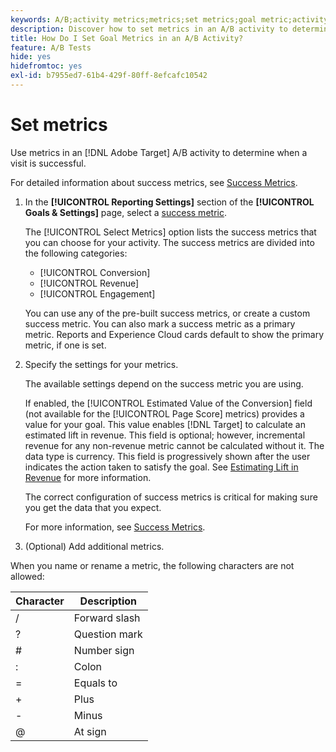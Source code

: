 ```yaml
---
keywords: A/B;activity metrics;metrics;set metrics;goal metric;activity settings;success metric;conversion;revenue;engagement
description: Discover how to set metrics in an A/B activity to determine visit success, including [!UICONTROL Conversion], [!UICONTROL Revenue], and [!UICONTROL Engagement].
title: How Do I Set Goal Metrics in an A/B Activity?
feature: A/B Tests
hide: yes
hidefromtoc: yes
exl-id: b7955ed7-61b4-429f-80ff-8efcafc10542
---
```

# Set metrics

Use metrics in an [!DNL Adobe Target] A/B activity to determine when a visit is successful.

For detailed information about success metrics, see [Success Metrics](/help/main/c-activities/r-success-metrics/success-metrics.md#reference_D011575C85DA48E989A244593D9B9924). 

1. In the **[!UICONTROL Reporting Settings]** section of the **[!UICONTROL Goals & Settings]** page, select a [success metric](/help/main/c-activities/r-success-metrics/success-metrics.md#reference_D011575C85DA48E989A244593D9B9924).

   The [!UICONTROL Select Metrics] option lists the success metrics that you can choose for your activity. The success metrics are divided into the following categories:
   
   * [!UICONTROL Conversion] 
   * [!UICONTROL Revenue] 
   * [!UICONTROL Engagement]

   You can use any of the pre-built success metrics, or create a custom success metric. You can also mark a success metric as a primary metric. Reports and Experience Cloud cards default to show the primary metric, if one is set.

1. Specify the settings for your metrics.

   The available settings depend on the success metric you are using.

   If enabled, the [!UICONTROL Estimated Value of the Conversion] field (not available for the [!UICONTROL Page Score] metrics) provides a value for your goal. This value enables [!DNL Target] to calculate an estimated lift in revenue. This field is optional; however, incremental revenue for any non-revenue metric cannot be calculated without it. The data type is currency. This field is progressively shown after the user indicates the action taken to satisfy the goal. See [Estimating Lift in Revenue](/help/main/administrating-target/r-target-account-preferences/estimating-lift-in-revenue.md) for more information.

   The correct configuration of success metrics is critical for making sure you get the data that you expect.

   For more information, see [Success Metrics](/help/main/c-activities/r-success-metrics/success-metrics.md#reference_D011575C85DA48E989A244593D9B9924).

1. (Optional) Add additional metrics.

When you name or rename a metric, the following characters are not allowed: 

| Character | Description |
|--- |--- |
|/|Forward slash|
|?|Question mark|
|#|Number sign|
|:|Colon|
|=|Equals to|
|+|Plus|
|-|Minus|
|@|At sign|
